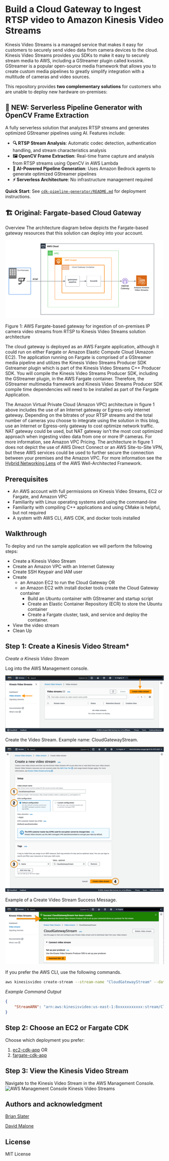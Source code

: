 # Build a Cloud Gateway to Ingest RTSP video to Amazon Kinesis Video Streams

Kinesis Video Streams is a managed service that makes it easy for customers to securely send video data from camera devices to the cloud. Kinesis Video Streams provides you SDKs to make it easy to securely stream media to AWS, including a GStreamer plugin called kvssink. GStreamer is a popular open-source media framework that allows you to create custom media pipelines to greatly simplify integration with a multitude of cameras and video sources. 

This repository provides **two complementary solutions** for customers who are unable to deploy new hardware on-premises:

## 🚀 **NEW: Serverless Pipeline Generator with OpenCV Frame Extraction**

A fully serverless solution that analyzes RTSP streams and generates optimized GStreamer pipelines using AI. Features include:

- **🔍 RTSP Stream Analysis**: Automatic codec detection, authentication handling, and stream characteristics analysis
- **🖼️ OpenCV Frame Extraction**: Real-time frame capture and analysis from RTSP streams using OpenCV in AWS Lambda
- **🤖 AI-Powered Pipeline Generation**: Uses Amazon Bedrock agents to generate optimized GStreamer pipelines
- **⚡ Serverless Architecture**: No infrastructure management required

**Quick Start**: See [`cdk-pipeline-generator/README.md`](./cdk-pipeline-generator/README.md) for deployment instructions.

## 🏗️ **Original: Fargate-based Cloud Gateway**

Overview
The architecture diagram below depicts the Fargate-based gateway resources that this solution can deploy into your account. 


![Figure1: Architecture](./.github/images/Kinesis-CloudGateway-Architecture.png) 
 
Figure 1: AWS Fargate-based gateway for ingestion of on-premises IP camera video streams from RTSP to Kinesis Video Streams solution architecture


The cloud gateway is deployed as an AWS Fargate application, although it could run on either Fargate or Amazon Elastic Compute Cloud (Amazon EC2). The application running on Fargate is comprised of a GStreamer media pipeline and utilizes the Kinesis Video Streams Producer SDK Gstreamer plugin which is part of the Kinesis Video Streams C++ Producer SDK. You will compile the Kinesis Video Streams Producer SDK, including the GStreamer plugin, in the AWS Fargate container. Therefore, the GStreamer multimedia framework and Kinesis Video Streams Producer SDK compile time dependencies will need to be installed as part of the Fargate Application. 

The Amazon Virtual Private Cloud (Amazon VPC) architecture in figure 1 above includes the use of an Internet gateway or Egress-only internet gateway. Depending on the bitrates of your RTSP streams and the total number of cameras you choose to integrate using the solution in this blog, use an Internet or Egress-only gateway to cost optimize network traffic. NAT gateway could be used, but NAT gateway isn’t the most cost optimized approach when ingesting video data from one or more IP cameras. For more information, see Amazon VPC Pricing. 
The architecture in figure 1 does not depict the use of AWS Direct Connect or an AWS Site-to-Site VPN, but these AWS services could be used to further secure the connection between your premises and the Amazon VPC. For more information see the <a href="https://docs.aws.amazon.com/wellarchitected/latest/hybrid-networking-lens/hybrid-networking-lens.html">Hybrid Networking Lens</a> of the AWS Well-Architected Framework. 

## Prerequisites

*	An AWS account with full permissions on Kinesis Video Streams, EC2 or Fargate, and Amazon VPC
*	Familiarity with Linux operating systems and using the command-line 
*	Familiarity with compiling C++ applications and using CMake is helpful, but not required
*	A system with AWS CLI, AWS CDK, and docker tools installed 

## Walkthrough
 
To deploy and run the sample application we will perform the following steps:

* Create a Kinesis Video Stream
* Create an Amazon VPC with an Internet Gateway
* Create SSH Keypair and IAM user
* Create 
    * an Amazon EC2 to run the Cloud Gateway 
        OR
    * an Amazon EC2 with  install docker tools create the Cloud Gateway container 
        * Build an Ubuntu container with GStreamer and startup script
        * Create an Elastic Container Repository (ECR) to store the Ubuntu container
        * Create a Fargate cluster, task, and service and deploy the container. 
* View the video stream
* Clean Up



## Step 1: Create a Kinesis Video Stream*

*Create a Kinesis Video Stream*

Log into the AWS Management console.

![AWS Management Console Kinesis Video Streams](./.github/images/AWSManagementConsoleKVS.png) 

Create the Video Stream. Example name: CloudGatewayStream.

![AWS Management Console Kinesis Video Streams - Create Stream](./.github/images/AWSManagementConsoleKVSCreateStream.png) 

Example of a Create Video Stream Success Message.

![AWS Management Console Kinesis Video Streams - Create Stream Success](./.github/images/AWSManagementConsoleKVSCreateSuccess.png) 
  

 If you prefer the AWS CLI, use the following commands.

```bash
aws kinesisvideo create-stream --stream-name "CloudGatewayStream" --data-retention-in-hours "24" --region us-east-1
```

*Example Command Output*
```json
{
    "StreamARN": "arn:aws:kinesisvideo:us-east-1:8xxxxxxxxxxx:stream/CloudGatewayStream/1682603xxxxxx"
}
```

## Step 2: Choose an EC2 or Fargate CDK

Choose which deployment you prefer:
1. <a href="https://github.com/aws-samples/cloud-gateway-for-amazon-kinesis-video-streams/blob/main/ec2-cdk-app/README.md">ec2-cdk-app</a>
OR 
2. <a href="https://github.com/aws-samples/cloud-gateway-for-amazon-kinesis-video-streams/blob/main/fargate-cdk-app/README.md">fargate-cdk-app</a>

## Step 3: View the Kinesis Video Stream

Navigate to the Kinesis Video Stream in the AWS Management Console. 
![AWS Management Console Kinesis Video Streams](./.github/images/CloudGatewayStream.png) 

## Authors and acknowledgment
[Brian Slater](https://github.com/bmslater)

[David Malone](https://github.com/dave-malone)

## License
MIT License

